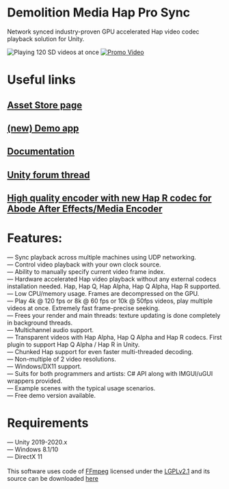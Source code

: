 # Demolition Media Hap Pro Sync

Network synced industry-proven GPU accelerated Hap video codec playback solution for Unity.<br>

![Playing 120 SD videos at once](https://dl.dropboxusercontent.com/s/b2mtso0zza3qq9r/hap_multiple_videos.png "")
[![Promo Video](https://res.cloudinary.com/marcomontalbano/image/upload/v1645133956/video_to_markdown/images/youtube--8MRP-jgj8KA-c05b58ac6eb4c4700831b2b3070cd403.jpg)](https://www.youtube.com/watch?v=8MRP-jgj8KA&feature=emb_logo "Promo Video")

# Useful links
## [Asset Store page](http://u3d.as/2KgC)
## [(new) Demo app](https://dl.orangedox.com/AuXq5EfVqrX8ItbUSJ)
## [Documentation](https://docs.google.com/document/d/1p0n1moSTBEaannk-kJMdyh6gGQRvIqLtbG-3I-NII9w/edit?usp=sharing)
## [Unity forum thread](https://forum.unity.com/threads/released-demolition-media-hap-pro-sync-network-synced-gpu-video-playback.1249987/)
## [High quality encoder with new Hap R codec for Abode After Effects/Media Encoder](https://jokyohapencoder.com/)



# Features:
— Sync playback across multiple machines using UDP networking.<br>
— Control video playback with your own clock source.<br>
— Ability to manually specify current video frame index.<br>
— Hardware accelerated Hap video playback without any external codecs installation needed. Hap, Hap Q, Hap Alpha, Hap Q Alpha, Hap R supported.<br>
— Low CPU/memory usage. Frames are decompressed on the GPU.<br>
— Play 4k @ 120 fps or 8k @ 60 fps or 10k @ 50fps videos, play multiple videos at once. Extremely fast frame-precise seeking.<br>
— Frees your render and main threads: texture updating is done completely in background threads.<br>
— Multichannel audio support.<br>
— Transparent videos with Hap Alpha, Hap Q Alpha and Hap R codecs. First plugin to support Hap Q Alpha / Hap R in Unity.<br>
— Chunked Hap support for even faster multi-threaded decoding.<br>
— Non-multiple of 2 video resolutions. <br>
— Windows/DX11 support. <br>
— Suits for both programmers and artists: C# API along with IMGUI/uGUI wrappers provided.<br>
— Example scenes with the typical usage scenarios.<br>
— Free demo version available.<br>

# Requirements
— Unity 2019-2020.x<br>
— Windows 8.1/10<br>
— DirectX 11<br>
<br>
This software uses code of <a href=http://ffmpeg.org>FFmpeg</a> licensed under the <a href=http://www.gnu.org/licenses/old-licenses/lgpl-2.1.html>LGPLv2.1</a> and its source can be downloaded <a href=https://github.com/DemolitionStudios/FFmpeg>here</a>
